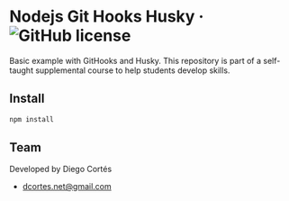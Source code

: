 # Nodejs Git Hooks Husky &middot; ![GitHub license](https://img.shields.io/badge/license-MIT-blue.svg)

Basic example with GitHooks and Husky. This repository is part of a self-taught supplemental course to help students develop skills.

## Install

```bash
npm install
```

## Team

Developed by Diego Cortés

- dcortes.net@gmail.com
